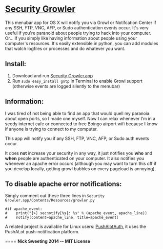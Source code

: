 [Security Growler](http://nikisweeting.github.io/security-growler)
========
This menubar app for OS X will notify you via Growl or Notifcation Center if any SSH, FTP, VNC, AFP, or Sudo authentication events occur.  It's very useful if you're paranoid about people trying to hack into your computer.  Or... if you simply like having information about people using your computer's resources.  It's easily extensible in python, you can add modules that watch logfiles or processes and do whatever you want.

## Install:
1. Download and run [Security Growler.app](https://github.com/nikisweeting/security-growler/raw/master/Security-Growler.app.zip)
2. Run `sudo easy_install gntp` in Terminal to enable Growl support  
 (otherwise events are logged silently to the menubar)


## Information:  
  
I was tired of not being able to find an app that would quell my paranoia about open ports, so I made one myself. Now I can relax whenever I'm in a seedy internet cafe or connected to free Boingo airport wifi because I know if anyone is trying to connect to my computer.

This app will notify you if any SSH, FTP, VNC, AFP, or Sudo auth events occur. 

It does **not** increase your security in any way, it just notifies you **who** and **when** people are authenticated on your computer. It also notifies you whenever an apache error occurs (although you may want to turn this off if you develop locally, getting growl bubbles on every pageload is annoying).

## To disable apache error notifications:

Simply comment out these three lines in `Security Growler.app/Contents/Resources/growler.py`  


  ```
  #if apache_event:
  #    print("[>] secnotify[%s]: %s" % (apache_event, apache_line))
  #    notify(content=apache_line, title=apache_event)
  ```

A related project is available for Linux users: [PushAlotAuth](https://github.com/benjojo/PushAlotAuth), it uses the PushALot push-notification platform.

====
**Nick Sweeting 2014 -- MIT License**  
